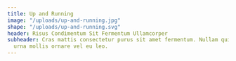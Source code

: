 ```yaml
---
title: Up and Running
image: "/uploads/up-and-running.jpg"
shape: "/uploads/up-and-running.svg"
header: Risus Condimentum Sit Fermentum Ullamcorper
subheader: Cras mattis consectetur purus sit amet fermentum. Nullam quis risus eget
  urna mollis ornare vel eu leo.
---
```


